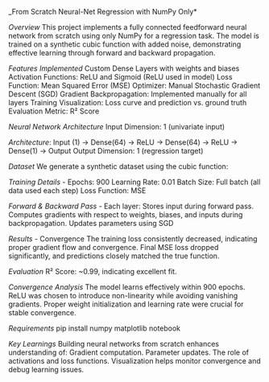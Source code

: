 \_From Scratch Neural-Net Regression with NumPy Only\*

_Overview_
This project implements a fully connected feedforward neural network from scratch using only NumPy for a regression task. The model is trained on a synthetic cubic function with added noise, demonstrating effective learning through forward and backward propagation.

_Features Implemented_
Custom Dense Layers with weights and biases
Activation Functions: ReLU and Sigmoid (ReLU used in model)
Loss Function: Mean Squared Error (MSE)
Optimizer: Manual Stochastic Gradient Descent (SGD)
Gradient Backpropagation: Implemented manually for all layers
Training Visualization: Loss curve and prediction vs. ground truth
Evaluation Metric: R² Score

_Neural Network Architecture_
Input Dimension: 1 (univariate input)

_Architecture_:
Input (1) → Dense(64) → ReLU → Dense(64) → ReLU → Dense(1) → Output
Output Dimension: 1 (regression target)

_Dataset_
We generate a synthetic dataset using the cubic function:

_Training Details_ -
Epochs: 900
Learning Rate: 0.01
Batch Size: Full batch (all data used each step)
Loss Function: MSE

_Forward & Backward Pass_ -
Each layer: Stores input during forward pass. Computes gradients with respect to weights, biases, and inputs during backpropagation. Updates parameters using SGD

_Results_ -
Convergence
The training loss consistently decreased, indicating proper gradient flow and convergence.
Final MSE loss dropped significantly, and predictions closely matched the true function.

_Evaluation_
R² Score: ~0.99, indicating excellent fit.

_Convergence Analysis_
The model learns effectively within 900 epochs.
ReLU was chosen to introduce non-linearity while avoiding vanishing gradients.
Proper weight initialization and learning rate were crucial for stable convergence.

_Requirements_
pip install numpy matplotlib notebook

_Key Learnings_
Building neural networks from scratch enhances understanding of:
Gradient computation.
Parameter updates.
The role of activations and loss functions.
Visualization helps monitor convergence and debug learning issues.
